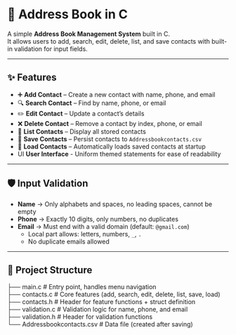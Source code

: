 # 📇 Address Book in C

A simple **Address Book Management System** built in C.  
It allows users to add, search, edit, delete, list, and save contacts with built-in validation for input fields.  

---

## ✨ Features
- ➕ **Add Contact** – Create a new contact with name, phone, and email  
- 🔍 **Search Contact** – Find by name, phone, or email  
- ✏️ **Edit Contact** – Update a contact’s details  
- ❌ **Delete Contact** – Remove a contact by index, phone, or email  
- 📜 **List Contacts** – Display all stored contacts  
- 💾 **Save Contacts** – Persist contacts to `Addressbookcontacts.csv`  
- 📂 **Load Contacts** – Automatically loads saved contacts at startup  
- UI **User Interface** - Uniform themed statements for ease of readability
---

## 🛡️ Input Validation
- **Name** → Only alphabets and spaces, no leading spaces, cannot be empty  
- **Phone** → Exactly 10 digits, only numbers, no duplicates  
- **Email** → Must end with a valid domain (default: `@gmail.com`)  
  - Local part allows: letters, numbers, `_`, `.`  
  - No duplicate emails allowed  

---

## 📂 Project Structure
├── main.c # Entry point, handles menu navigation <br>
├── contacts.c # Core features (add, search, edit, delete, list, save, load)<br>
├── contacts.h # Header for feature functions + struct definition<br>
├── validation.c # Validation logic for name, phone, and email<br>
├── validation.h # Header for validation functions<br>
└── Addressbookcontacts.csv # Data file (created after saving)<br>
